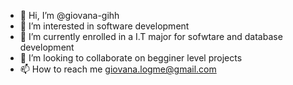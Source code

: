 - 👋 Hi, I’m @giovana-gihh
- 👀 I’m interested in software development
- 🌱 I’m currently enrolled in a I.T major for sofwtare and database development
- 💞️ I’m looking to collaborate on begginer level projects
- 📫 How to reach me giovana.logme@gmail.com

<!---
giovana-gihh/giovana-gihh is a ✨ special ✨ repository because its `README.md` (this file) appears on your GitHub profile.
You can click the Preview link to take a look at your changes.
--->

